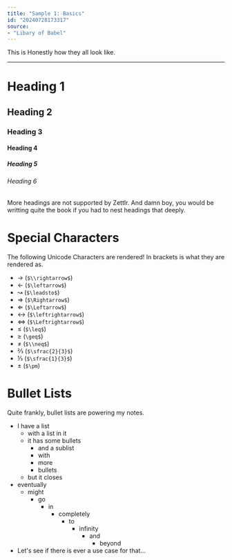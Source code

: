 ```yaml
---
title: "Sample 1: Basics"
id: "20240728173317"
source:
- "Libary of Babel"
---
```


This is Honestly how they all look like.

---

<!--I AM A COMMENT. YOU WON'T SEE ME IN THE EXPORT.-->

# Heading 1

## Heading 2

### Heading 3

#### Heading 4

##### Heading 5

###### Heading 6

More headings are not supported by Zettlr. And damn boy, you would be writting quite the book if you had to nest headings that deeply.

# Special Characters

The following Unicode Characters are rendered! In brackets is what they are rendered as.

-   → (`$\\rightarrow$`)
-   ← (`$\leftarrow$`)
-   ↝ (`$\leadsto$`)
-   ⇒ (`$\Rightarrow$`)
-   ⇐ (`$\Leftarrow$`)
-   ↔ (`$\leftrightarrow$`)
-   ⇔ (`$\Leftrightarrow$`)
-   ≤ (`$\leq$`)
-   ≥ (`\geq$`)
-   ≠ (`$\\neq$`)
-   ⅔ (`$\sfrac{2}{3}$`)
-   ⅓ (`$\sfrac{1}{3}$`)
-   ± (`$\pm`)

# Bullet Lists
Quite frankly, bullet lists are powering my notes.

- I have a list
    - with a list in it
    - it has some bullets
        - and a sublist
        - with
        - more
        - bullets
    - but it closes
- eventually
    - might
        - go
            - in
                - completely
                    - to
                        - infinity
                            - and
                                - beyond
- Let's see if there is ever a use case for that…